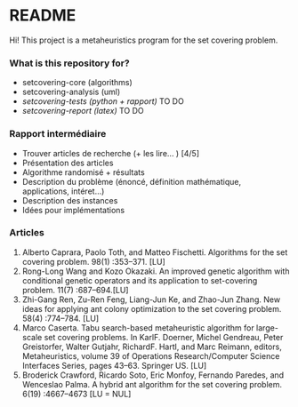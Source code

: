 # README #

Hi! This project is a metaheuristics program for the set covering problem.

### What is this repository for? ###

* setcovering-core (algorithms)
* setcovering-analysis (uml)
* *setcovering-tests (python + rapport)* TO DO
* *setcovering-report (latex)* TO DO

### Rapport intermédiaire ###

* Trouver articles de recherche (+ les lire... ) [4/5]
* Présentation des articles
* Algorithme randomisé + résultats
* Description du problème (énoncé,   définition   mathématique,   applications, intéret...)
* Description des instances
* Idées pour implémentations

### Articles ###
1. Alberto Caprara, Paolo Toth, and Matteo Fischetti. Algorithms for the set covering problem. 98(1) :353–371. [LU]
2. Rong-Long Wang and Kozo Okazaki. An improved genetic algorithm with conditional genetic operators and its application to set-covering problem. 11(7) :687–694.[LU]
3. Zhi-Gang Ren, Zu-Ren Feng, Liang-Jun Ke, and Zhao-Jun Zhang. New ideas for applying ant colony optimization to the set covering problem. 58(4) :774–784. [LU]
4. Marco Caserta. Tabu search-based metaheuristic algorithm for large-scale set covering problems. In KarlF. Doerner, Michel Gendreau, Peter Greistorfer, Walter Gutjahr, RichardF. Hartl, and Marc Reimann, editors, Metaheuristics, volume 39 of Operations Research/Computer Science Interfaces Series, pages 43–63. Springer US. [LU]
5. Broderick Crawford, Ricardo Soto, Eric Monfoy, Fernando Paredes, and Wenceslao Palma. A hybrid ant algorithm for the set covering problem. 6(19) :4667–4673 [LU = NUL]